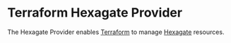 # Terraform Hexagate Provider

The Hexagate Provider enables [Terraform](https://www.terraform.io/) to manage [Hexagate](https://www.hexagate.com/) resources.
